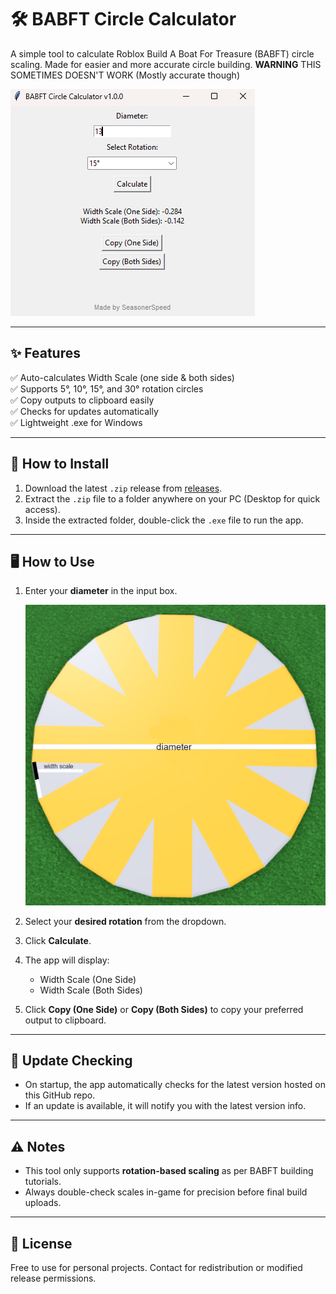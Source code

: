 # 🛠️ BABFT Circle Calculator

A simple tool to calculate Roblox Build A Boat For Treasure (BABFT) circle scaling. Made for easier and more accurate circle building. **WARNING** THIS SOMETIMES DOESN'T WORK (Mostly accurate though)

![App Preview](https://github.com/SeasonerSpeed/babft-circle-calculator/blob/main/images/preview.png) <!-- If you add a preview image -->

---

## ✨ **Features**

✅ Auto-calculates Width Scale (one side & both sides)  
✅ Supports 5°, 10°, 15°, and 30° rotation circles  
✅ Copy outputs to clipboard easily  
✅ Checks for updates automatically  
✅ Lightweight .exe for Windows

---

## 💾 **How to Install**

1. Download the latest `.zip` release from [releases](https://github.com/SeasonerSpeed/babft-circle-calculator/releases).  
2. Extract the `.zip` file to a folder anywhere on your PC (Desktop for quick access).  
3. Inside the extracted folder, double-click the `.exe` file to run the app.

---

## 🖥️ **How to Use**

1. Enter your **diameter** in the input box.  
   
   ![How to Find Diameter](https://github.com/SeasonerSpeed/babft-circle-calculator/blob/main/images/diameter.png)  

2. Select your **desired rotation** from the dropdown.  
3. Click **Calculate**.  
4. The app will display:  
   - Width Scale (One Side)  
   - Width Scale (Both Sides)  
5. Click **Copy (One Side)** or **Copy (Both Sides)** to copy your preferred output to clipboard.

---

## 🔄 **Update Checking**

- On startup, the app automatically checks for the latest version hosted on this GitHub repo.  
- If an update is available, it will notify you with the latest version info.

---

## ⚠️ **Notes**

- This tool only supports **rotation-based scaling** as per BABFT building tutorials.  
- Always double-check scales in-game for precision before final build uploads.

---

## 📜 **License**

Free to use for personal projects. Contact for redistribution or modified release permissions.
